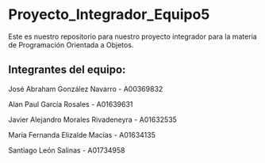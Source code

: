 # Proyecto_Integrador_Equipo5

Este es nuestro repositorio para nuestro proyecto integrador para la materia de Programación Orientada a Objetos.

## Integrantes del equipo: 

José Abraham González Navarro - A00369832

Alan Paul García Rosales - A01639631

Javier Alejandro Morales Rivadeneyra - A01632535

María Fernanda Elizalde Macías - A01634135

Santiago León Salinas - A01734958
